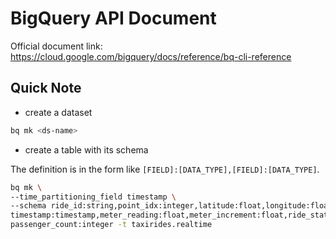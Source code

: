 # BigQuery API Document



Official document link: <https://cloud.google.com/bigquery/docs/reference/bq-cli-reference>



## Quick Note



*   create a dataset

```sh
bq mk <ds-name>
```



*   create a table with its schema

The definition is in the form like `[FIELD]:[DATA_TYPE],[FIELD]:[DATA_TYPE]`.

```sh
bq mk \
--time_partitioning_field timestamp \
--schema ride_id:string,point_idx:integer,latitude:float,longitude:float,\
timestamp:timestamp,meter_reading:float,meter_increment:float,ride_status:string,\
passenger_count:integer -t taxirides.realtime
```











